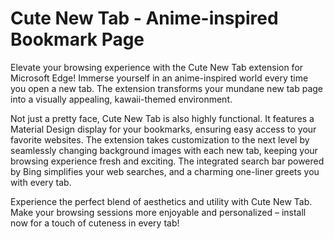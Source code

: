 # Cute New Tab - Anime-inspired Bookmark Page

Elevate your browsing experience with the Cute New Tab extension for Microsoft Edge! Immerse yourself in an anime-inspired world every time you open a new tab. The extension transforms your mundane new tab page into a visually appealing, kawaii-themed environment.

Not just a pretty face, Cute New Tab is also highly functional. It features a Material Design display for your bookmarks, ensuring easy access to your favorite websites. The extension takes customization to the next level by seamlessly changing background images with each new tab, keeping your browsing experience fresh and exciting. The integrated search bar powered by Bing simplifies your web searches, and a charming one-liner greets you with every tab.

Experience the perfect blend of aesthetics and utility with Cute New Tab. Make your browsing sessions more enjoyable and personalized – install now for a touch of cuteness in every tab!

